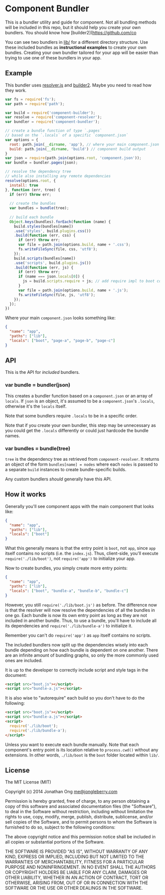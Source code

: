 # Component Bundler

This is a bundler utility and guide for component. Not all bundling methods will be included in this repo,
but it should help you create your own bundlers. You should know how [builder2](https://github.com/co

You can see two bundlers in [lib/](https://github.com/component/bundler.js/tree/master/lib) for a different directory structure.
Use these included bundles as __instructional examples__ to create your own bundles.
Creating your own bundler tailored for your app will be easier than trying to use one of these bundlers in your app.

## Example

This bundler uses [resolver.js](https://github.com/component/resolver.js) and [builder2](https://github.com/component/builder2.js).
Maybe you need to read how they work. 

```js
var fs = require('fs');
var path = require('path');

var build = require('component-builder');
var resolve = require('component-resolver');
var bundler = require('component-bundler');

// create a bundle function of type `.pages`
// based on the `.locals` of a specific `component.json`
var options = {
  root: path.join(__dirname, 'app'), // where your main component.json is located
  build: path.join(__dirname, 'build') // component build output
}
var json = require(path.join(options.root, 'component.json'));
var bundle = bundler.pages(json);

// resolve the dependency tree
// while also installing any remote dependencies
resolve(options.root, {
  install: true
}, function (err, tree) {
  if (err) throw err;
  
  // create the bundles
  var bundles = bundle(tree);
  
  // build each bundle
  Object.keys(bundles).forEach(function (name) {
    build.styles(bundles[name])
    .use('styles', build.plugins.css())
    .build(function (err, css) {
      if (err) throw err;
      var file = path.join(options.build, name + '.css');
      fs.writeFileSync(file, css, 'utf8');
    });
    build.scripts(bundles[name])
    .use('scripts', build.plugins.js())
    .build(function (err, js) {
      if (err) throw err;
      if (name === json.locals[0]) {
        js = build.scripts.require + js; // add require impl to boot component
      }
      var file = path.join(options.build, name + '.js');
      fs.writeFileSync(file, js, 'utf8');
    });
  });
})
```

Where your main `component.json` looks something like:

```json
{
  "name": "app",
  "paths": ["lib"],
  "locals": ["boot", "page-a", "page-b", "page-c"]
}
```

## API

This is the API for _included_ bundlers.

### var bundle = bundler(json)

This creates a bundler function based on a `component.json` or an array of `locals`. If `json` is an object, it's assumed to be a `component.json`'s `.locals`, otherwise it's the `locals` itself.

Note that some bundlers require `.locals` to be in a specific order.

Note that if you create your own bundler, this step may be unnecessary as you could get the `.locals` differently or could just hardcode the bundle names.

### var bundles = bundle(tree)

`tree` is the dependency tree as retrieved from `component-resolver`. It returns an object of the form `bundles[name] = nodes` where each `nodes` is passed to a separate `build` instances to create bundle-specific builds.

Any custom bundlers _should_ generally have this API.

## How it works

Generally you'll see component apps with the main component that looks like:

```json
{
  "name": "app",
  "paths": ["lib"],
  "locals": ["boot"]
}
```

What this generally means is that the entry point is `boot`, not `app`, since `app` itself contains no scripts (i.e. the `index.js`). Thus, client-side, you'll execute `require('./lib/boot')`, not `require('app')` to initialize your app.

Now to create bundles, you simply create more entry points:

```json
{
  "name": "app",
  "paths": ["lib"],
  "locals": ["boot", "bundle-a", "bundle-b", "bundle-c"]
}
```

However, you still `require('./lib/boot.js')` as before. The difference now is that the resolver will now resolve the dependencies of all the bundles in one go. Each bundle is now its own entry point as long as they are not included in another bundle. Thus, to use a bundle, you'll have to include all its dependencies and `require('./lib/bundle-a')` to initialize it.

Remember you can't do `require('app')` as `app` itself contains no scripts.

The included bundlers now split up the dependencies wisely into each bundle depending on how each bundle is dependent on one another. There are an infinite amount of bundling graphs, so only the more commonly used ones are included.

It is up to the developer to correctly include script and style tags in the document:

```html
<script src="boot.js"></script>
<script src="bundle-a.js"></script>
```

It is also wise to "autorequire" each build so you don't have to do the following:

```html
<script src="boot.js"></script>
<script src="bundle-a.js"></script>
<script>
  require('./lib/boot'); 
  require('./lib/bundle-a');
</script>
```

Unless you want to execute each bundle manually.
Note that each component's entry point is its location relative to `process.cwd()` without any extensions.
In other words, `./lib/boot` is the `boot` folder located within `lib/`.

## License

The MIT License (MIT)

Copyright (c) 2014 Jonathan Ong me@jongleberry.com

Permission is hereby granted, free of charge, to any person obtaining a copy
of this software and associated documentation files (the "Software"), to deal
in the Software without restriction, including without limitation the rights
to use, copy, modify, merge, publish, distribute, sublicense, and/or sell
copies of the Software, and to permit persons to whom the Software is
furnished to do so, subject to the following conditions:

The above copyright notice and this permission notice shall be included in
all copies or substantial portions of the Software.

THE SOFTWARE IS PROVIDED "AS IS", WITHOUT WARRANTY OF ANY KIND, EXPRESS OR
IMPLIED, INCLUDING BUT NOT LIMITED TO THE WARRANTIES OF MERCHANTABILITY,
FITNESS FOR A PARTICULAR PURPOSE AND NONINFRINGEMENT. IN NO EVENT SHALL THE
AUTHORS OR COPYRIGHT HOLDERS BE LIABLE FOR ANY CLAIM, DAMAGES OR OTHER
LIABILITY, WHETHER IN AN ACTION OF CONTRACT, TORT OR OTHERWISE, ARISING FROM,
OUT OF OR IN CONNECTION WITH THE SOFTWARE OR THE USE OR OTHER DEALINGS IN
THE SOFTWARE.
